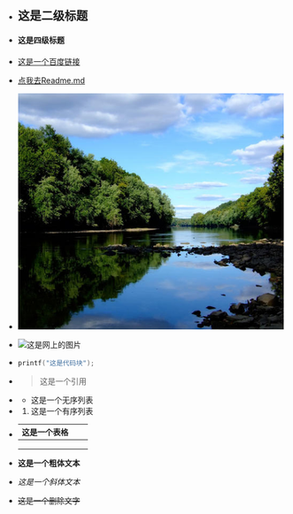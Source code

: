 - ## 这是二级标题

- #### 这是四级标题

- [这是一个百度链接](https://www.baidu.com)

- [点我去Readme.md](Readme.md)

- ![这是本地图片](111.jpg)

- ![这是网上的图片](https://gimg2.baidu.com/image_search/src=http%3A%2F%2Ffile2.renrendoc.com%2Ffileroot_temp3%2F2021-3%2F22%2F6d6d4388-7021-4580-9c52-5676233033d2%2F6d6d4388-7021-4580-9c52-5676233033d23.gif&refer=http%3A%2F%2Ffile2.renrendoc.com&app=2002&size=f9999,10000&q=a80&n=0&g=0n&fmt=jpeg?sec=1622372846&t=c55042188c6bf750534cef1feb9b54bf)

- ```c
  printf("这是代码块");
  ```

- > 这是一个引用

- - 这是一个无序列表

- 1. 这是一个有序列表

- | 这是一个表格 |      |      |
  | ------------ | ---- | ---- |
  |              |      |      |
  |              |      |      |
  |              |      |      |

- **这是一个粗体文本**

- *这是一个斜体文本*

- ~~这是一个删除文字~~

